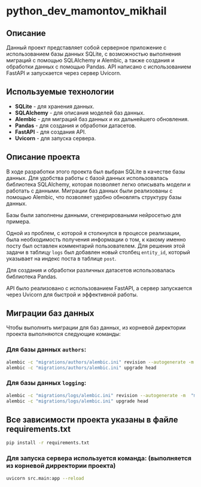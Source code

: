 # python_dev_mamontov_mikhail

## Описание

Данный проект представляет собой серверное приложение с использованием базы данных SQLite, с возможностью выполнения миграций с помощью SQLAlchemy и Alembic, а также создания и обработки данных с помощью Pandas. API написано с использованием FastAPI и запускается через сервер Uvicorn.

## Используемые технологии

- **SQLite** - для хранения данных.
- **SQLAlchemy** - для описания моделей баз данных.
- **Alembic** - для миграций баз данных и их дальнейшего обновления.
- **Pandas** - для создания и обработки датасетов.
- **FastAPI** - для создания API.
- **Uvicorn** - для запуска сервера.

## Описание проекта

В ходе разработки этого проекта был выбран SQLite в качестве базы данных. Для удобства работы с базой данных использовалась библиотека SQLAlchemy, которая позволяет легко описывать модели и работать с данными. Миграции баз данных были реализованы с помощью Alembic, что позволяет удобно обновлять структуру базы данных.

Базы были заполнены данными, сгенерироваными нейросетью для примера.

Одной из проблем, с которой я столкнулся в процессе реализации, была необходимость получения информации о том, к какому именно посту был оставлен комментарий пользователем. Для решения этой задачи в таблицу `logs` был добавлен новый столбец `entity_id`, который указывает на индекс поста в таблице `post`.

Для создания и обработки различных датасетов использовалась библиотека Pandas.

API было реализовано с использованием FastAPI, а сервер запускается через Uvicorn для быстрой и эффективной работы.

## Миграции баз данных

Чтобы выполнить миграции для баз данных, из корневой директории проекта выполняются следующие команды:

### Для базы данных `authors`:
```bash
alembic -c "migrations/authors/alembic.ini" revision --autogenerate -m  "migration's name"
alembic -c "migrations/authors/alembic.ini" upgrade head
```
### Для базы данных `logging`:
```bash
alembic -c "migrations/logs/alembic.ini" revision --autogenerate -m  "migration's name"
alembic -c "migrations/logs/alembic.ini" upgrade head
```

## Все зависимости проекта указаны в файле requirements.txt
```bash
pip install -r requirements.txt
```

### Для запуска сервера используется команда: (выполняется из корневой дирректории проекта)
```bash
uvicorn src.main:app --reload
```